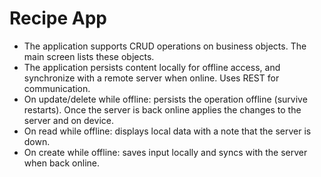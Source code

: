 
# Recipe App
- The application supports CRUD operations on business objects. The main screen lists these objects.
- The application persists content locally for offline access, and synchronize with a remote server when online. Uses REST for communication.
- On update/delete while offline: persists the operation offline (survive restarts). Once the server is back online applies the changes to the server and on device.
- On read while offline: displays local data with a note that the server is down.
- On create while offline: saves input locally and syncs with the server when back online.
